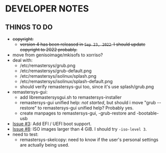 # DEVELOPER NOTES

## THINGS TO DO

* ~~copyright:~~
   * ~~version 4 has been released in `Sep 23, 2022`. I should update copyright to 2022 probably.~~
* move from genisoimage/mkisofs to xorriso?
* deal with:
   * /etc/remastersys/grub.png
   * /etc/remastersys/grub-default.png
   * /etc/remastersys/isolinux/splash.png
   * /etc/remastersys/isolinux/splash-default.png
   * should verify remastersys-gui too, since it's use splash/grub.png
* remastersys-gui:
   * add libremastersysgui.sh to remastersys-installer
   * remastersys-gui unified help: _not started_, but should i move "grub --restore" to remastersys-gui unified help? Probably yes.
   * create manpages to remastersys-gui, -grub-restore and -bootable-usb
* [Issue #3](https://github.com/nerun/remastersys/issues/3): Add EFI / UEFI boot support.
* [Issue #8](https://github.com/nerun/remastersys/issues/8): ISO images larger than 4 GiB. I should try `-iso-level 3`.
* need to test:
   * remastersys-skelcopy: need to know if the user's personal settings are actually being used.